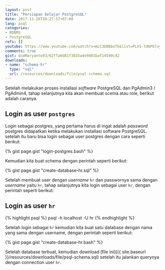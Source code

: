 ```yaml
---
layout: post
title: "Persiapan belajar PostgreSQL"
date: 2017-11-26T20:27:57+07:00
lang: psql
categories:
- RDBMS
- PostgreSQL
refs: []
youtube: https://www.youtube.com/watch?v=mLC3DBBboTk&list=PLV1-tdmPblvypZXSk2GC932nludT345xk&index=2
comments: true
gist: dimMaryanto93/62ffa0d81f3835a4e9401baf14590cd2
downloads: 
- name: "schema-hr"
  type: "sql"
  url: /resources/downloads/file/psql-schema.sql
---
```


Setelah melakukan proses installasi _software_ PostgreSQL dan PgAdmin3 / PgAdmin4, tahap selanjutnya kita akan membuat scema atau role, berikut adalah caranya.

## Login as user `postgres`

Login sebagai postgres, yang pertama harus di ingat adalah _password_ postgres didapatkan ketika melakukan installasi software PostgreSQL. setelah itu baru bisa login sebagai user postgres dengan cara seperti berikut:

{% gist page.gist "login-postgres.bash" %}

Kemudian kita buat schema dengan perintah seperti berikut:

{% gist page.gist "create-database-hr.sql" %}

Setelah membuat user dengan _username_ `hr` dan passwornya sama dengan _username_ yaitu `hr`, tahap selanjutnya kita login sebagai user `hr`, dengan perintah seperti berikut:

## Login as user `hr`

{% highlight psql %}
psql -h localhost -U hr
{% endhighlight %}

Setelah login sebagai `hr` kemudian kita buat satu database dengan nama yang sama dengan username, dengan perintah seperti berikut:

{% gist page.gist "create-database-hr.bash" %}

Setelah database terbuat, kemudian download [file ini]({{ site.baseurl }}/resources/downloads/file/psql-schema.sql) setelah itu jalankan querynya dengan connection user `hr`.
